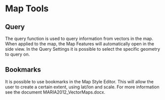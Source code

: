 # Map Tools

##  Query

The query function is used to query information from vectors in the map. When applied to the map, the Map Features will automatically open in the side view. In the Query Settings it is possible to select the specific geometry to query on.

##  Bookmarks

It is possible to use bookmarks in the Map Style Editor. This will allow the user to create a certain extent, using lat/lon and scale. For more information see the document MARIA2012_VectorMaps.docx.
